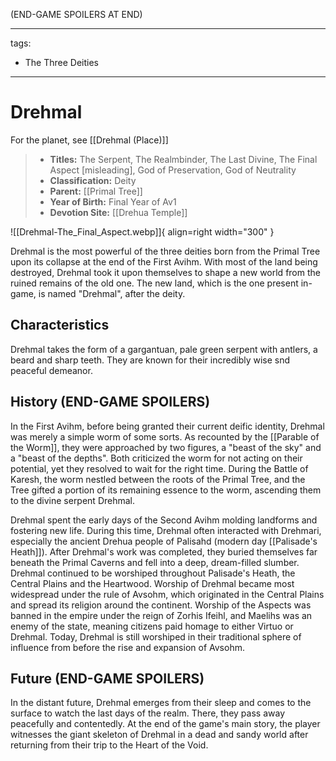 (END-GAME SPOILERS AT END)

---
tags:
  - The Three Deities
___

# Drehmal

For the planet, see [[Drehmal (Place)]]

> - **Titles:** The Serpent, The Realmbinder, The Last Divine, The Final Aspect [misleading], God of Preservation, God of Neutrality
> - **Classification:** Deity
> - **Parent:** [[Primal Tree]]
> - **Year of Birth:** Final Year of Av1
> - **Devotion Site:** [[Drehua Temple]]

![[Drehmal-The_Final_Aspect.webp]]{ align=right width="300" }

Drehmal is the most powerful of the three deities born from the Primal Tree upon its collapse at the end of the First Avihm. With most of the land being destroyed, Drehmal took it upon themselves to shape a new world from the ruined remains of the old one. The new land, which is the one present in-game, is named "Drehmal", after the deity.

## Characteristics

Drehmal takes the form of a gargantuan, pale green serpent with antlers, a beard and sharp teeth. They are known for their incredibly wise snd peaceful demeanor.

## History (END-GAME SPOILERS)

In the First Avihm, before being granted their current deific identity, Drehmal was merely a simple worm of some sorts. As recounted by the [[Parable of the Worm]], they were approached by two figures, a "beast of the sky" and a "beast of the depths". Both criticized the worm for not acting on their potential, yet they resolved to wait for the right time.
During the Battle of Karesh, the worm nestled between the roots of the Primal Tree, and the Tree gifted a portion of its remaining essence to the worm, ascending them to the divine serpent Drehmal.

Drehmal spent the early days of the Second  Avihm molding landforms and fostering new life. During this time, Drehmal often interacted with Drehmari, especially the ancient Drehua people of Palisahd (modern day [[Palisade's Heath]]). After Drehmal's work was completed, they buried themselves far beneath the Primal Caverns and fell into a deep, dream-filled slumber. Drehmal continued to be worshiped throughout Palisade's Heath, the Central Plains and the Heartwood. Worship of Drehmal became most widespread under the rule of Avsohm, which originated in the Central Plains and spread its religion around the continent. Worship of the Aspects was banned in the empire under the reign of Zorhis Ifeihl, and Maelihs was an enemy of the state, meaning citizens paid homage to either Virtuo or Drehmal. Today, Drehmal is still worshiped in their traditional sphere of influence from before the rise and expansion of Avsohm.

## Future (END-GAME SPOILERS)

In the distant future, Drehmal emerges from their sleep and comes to the surface to watch the last days of the realm. There, they pass away peacefully and contentedly. At the end of the game's main story, the player witnesses the giant skeleton of Drehmal in a dead and sandy world after returning from their trip to the Heart of the Void.


